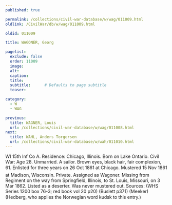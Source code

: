 ```yaml
---
published: true

permalink: /collections/civil-war-database/w/wag/011009.html
oldlink: /CivilWar/db/w/wag/011009.html

oldid: 011009

title: WAGONER, Georg

pagelist:
  exclude: false
  order: 11009
  image: 
  alt:
  caption:
  title:
  subtitle:      # Defaults to page subtitle
  teaser:

category: 
  - W 
  - WAG

previous:
  title: WAGNER, Louis
  url: /collections/civil-war-database/w/wag/011008.html  
next:
  title: WAHL, Anders Torgersen
  url: /collections/civil-war-database/w/wah/011010.html   
---
```

WI 15th Inf Co A. Residence: Chicago, Illinois. Born on Lake Ontario. Civil War: Age 28. Unmarried. A sailor. Brown eyes, black hair, fair complexion, 6&#146;1&#148;. Enlisted for three years on 26 Oct 1861 at Chicago. Mustered 15 Nov 1861 at Madison, Wisconsin. Private. Assigned as Wagoner. Missing from Regiment on the way from Springfield, Illinois, to St. Louis, Missouri, on 3 Mar 1862. Listed as a deserter. Was never mustered out. Sources: (WHS Series 1200 box 76-3; red book vol 20 p20) (Buslett p371) (Meeker) (Hedberg, who applies the Norwegian word &#147;kudsk&#148; to this entry.)